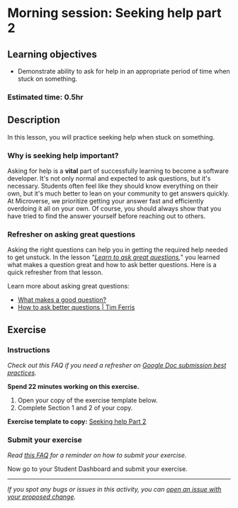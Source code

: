 # Morning session: Seeking help part 2

## Learning objectives

- Demonstrate ability to ask for help in an appropriate period of time when stuck on something.

### **Estimated time**: 0.5hr

## Description

In this lesson, you will practice seeking help when stuck on something.

### Why is seeking help important?

Asking for help is a **vital** part of successfully learning to become a software developer. It's not only normal and expected to ask questions, but it's necessary. Students often feel like they should know everything on their own, but it's much better to lean on your community to get answers quickly. At Microverse, we prioritize getting your answer fast and efficiently overdoing it all on your own. Of course, you should always show that you have tried to find the answer yourself before reaching out to others.

### Refresher on asking great questions

Asking the right questions can help you in getting the required help needed to get unstuck. In the lesson _"[Learn to ask great questions](https://github.com/matovu-farid/curriculum-professional-skills/blob/main/becoming-a-remote-professional/learn-to-ask-great-questions.md),_" you learned what makes a question great and how to ask better questions. Here is a quick refresher from that lesson.

Learn more about asking great questions:

- [What makes a good question?](https://github.com/matovu-farid/curriculum-professional-skills/blob/main/becoming-a-remote-professional/what-makes-a-good-question.md)
- [How to ask better questions | Tim Ferris](https://www.youtube.com/watch?v=ALMg-7-2trY)

## Exercise

### Instructions

_Check out this FAQ if you need a refresher on [Google Doc submission best practices](https://microverse.zendesk.com/hc/en-us/articles/360063156813)._

**Spend 22 minutes working on this exercise.**

1. Open your copy of the exercise template below.
2. Complete Section 1 and 2 of your copy.

**Exercise template to copy:** [Seeking help Part 2](https://docs.google.com/document/d/10YTE5A5srSQHaIsCpTpstMO5h16QkpsvyQqI4f-_hsk/edit)

### Submit your exercise

_Read [this FAQ](https://microverse.zendesk.com/hc/en-us/articles/360061344234) for a reminder on how to submit your exercise._

Now go to your Student Dashboard and submit your exercise.

---

_If you spot any bugs or issues in this activity, you can [open an issue with your proposed change](https://github.com/microverseinc/curriculum-transversal-skills/blob/main/git-github/articles/open_issue.md)._
